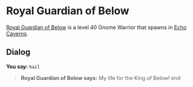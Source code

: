 # Royal Guardian of Below



[Royal Guardian of Below](/npc/153056) is a level 40 Gnome Warrior that spawns in [Echo Caverns](/zone/153).



## Dialog

**You say:** `hail`



>**Royal Guardian of Below says:** My life for the King of Below!
end
